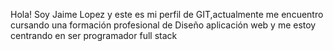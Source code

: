 Hola! Soy Jaime Lopez y este es mi perfil de GIT,actualmente me encuentro cursando una formación profesional de Diseño aplicación web y me estoy centrando en ser programador full stack

<!---
JaimeLG05/JaimeLG05 is a ✨ special ✨ repository because its `README.md` (this file) appears on your GitHub profile.
You can click the Preview link to take a look at your changes.
--->
